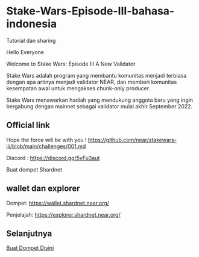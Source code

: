 # Stake-Wars-Episode-III-bahasa-indonesia

Tutorial dan sharing

Hello Everyone 

Welcome to Stake Wars: Episode III A New Validator

Stake Wars adalah program yang membantu komunitas menjadi terbiasa dengan apa artinya menjadi validator NEAR, dan memberi komunitas kesempatan awal untuk mengakses chunk-only producer.

Stake Wars menawarkan hadiah yang mendukung anggota baru yang ingin bergabung dengan mainnet sebagai validator mulai akhir September 2022.

## Official link

Hope the force will be with you ! https://github.com/near/stakewars-iii/blob/main/challenges/001.md

Discord : https://discord.gg/5yFu3aut

Buat dompet Shardnet

## wallet dan explorer

Dompet: https://wallet.shardnet.near.org/

Penjelajah: https://explorer.shardnet.near.org/

## Selanjutnya

[Buat Dompet Disini](./buat_dompet.md)
